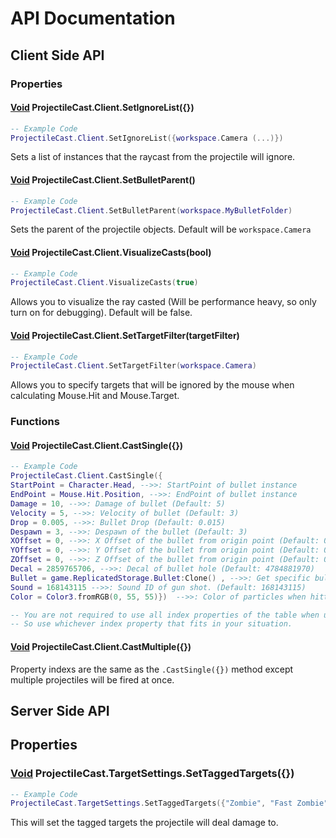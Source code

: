 # API Documentation

## **Client Side API**

### Properties

#### [Void](https://developer.roblox.com/en-us/articles/Nil) ProjectileCast.Client.SetIgnoreList({})

```lua
-- Example Code
ProjectileCast.Client.SetIgnoreList({workspace.Camera (...)})
```

Sets a list of instances that the raycast from the projectile will ignore.

#### [Void](https://developer.roblox.com/en-us/articles/Nil) ProjectileCast.Client.SetBulletParent()

```lua
-- Example Code
ProjectileCast.Client.SetBulletParent(workspace.MyBulletFolder)
```

Sets the parent of the projectile objects. Default will be `workspace.Camera`

#### [Void](https://developer.roblox.com/en-us/articles/Nil) ProjectileCast.Client.VisualizeCasts(bool)

```lua
-- Example Code
ProjectileCast.Client.VisualizeCasts(true)
```

Allows you to visualize the ray casted (Will be performance heavy, so only turn on for debugging). Default will be false.

#### [Void](https://developer.roblox.com/en-us/articles/Nil) ProjectileCast.Client.SetTargetFilter(targetFilter)

```lua
-- Example Code
ProjectileCast.Client.SetTargetFilter(workspace.Camera)
```

Allows you to specify targets that will be ignored by the mouse when calculating Mouse.Hit and Mouse.Target.

### Functions

#### [Void](https://developer.roblox.com/en-us/articles/Nil) ProjectileCast.Client.CastSingle({})

```lua
-- Example Code
ProjectileCast.Client.CastSingle({
StartPoint = Character.Head, -->>: StartPoint of bullet instance
EndPoint = Mouse.Hit.Position, -->>: EndPoint of bullet instance
Damage = 10, -->>: Damage of bullet (Default: 5)
Velocity = 5, -->>: Velocity of bullet (Default: 3)
Drop = 0.005, -->>: Bullet Drop (Default: 0.015)
Despawn = 3, -->>: Despawn of the bullet (Default: 3)
XOffset = 0, -->>: X Offset of the bullet from origin point (Default: 0)
YOffset = 0, -->>: Y Offset of the bullet from origin point (Default: 0)
ZOffset = 0, -->>: Z Offset of the bullet from origin point (Default: 0)
Decal = 2859765706, -->>: Decal of bullet hole (Default: 4784881970)
Bullet = game.ReplicatedStorage.Bullet:Clone() , -->>: Get specific bullet model if applicable. (Default: Bullet within module)
Sound = 168143115 -->>: Sound ID of gun shot. (Default: 168143115)
Color = Color3.fromRGB(0, 55, 55)})  -->>: Color of particles when hitting target. (Default: Color3.fromRGB(255, 55, 55))

-- You are not required to use all index properties of the table when using .CastSingle() method.
-- So use whichever index property that fits in your situation.

```

#### [Void](https://developer.roblox.com/en-us/articles/Nil) ProjectileCast.Client.CastMultiple({})

Property indexs are the same as the `.CastSingle({})` method except multiple projectiles will be fired at once.

## **Server Side API**

## Properties

### [Void](https://developer.roblox.com/en-us/articles/Nil) ProjectileCast.TargetSettings.SetTaggedTargets({})

```lua
-- Example Code
ProjectileCast.TargetSettings.SetTaggedTargets({"Zombie", "Fast Zombie", "Wizard Zombie", (...)})
```

This will set the tagged targets the projectile will deal damage to.
